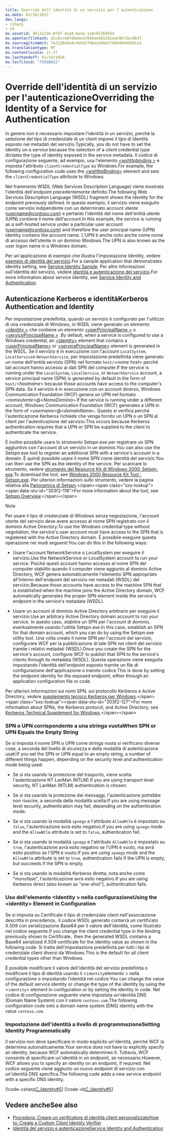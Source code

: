 ```yaml
---
title: Override dell'identità di un servizio per l'autenticazione
ms.date: 03/30/2017
dev_langs:
- csharp
- vb
ms.assetid: d613a22b-07d7-41a4-bada-1adc653b9b5d
ms.openlocfilehash: d1c0cc487d8deea7045ee9653d1eae9b73ec864f
ms.sourcegitcommit: 7e2128d4a4c45b4274bea3b8e5760d4694569ca1
ms.translationtype: MT
ms.contentlocale: it-IT
ms.lasthandoff: 01/14/2020
ms.locfileid: "75938022"
---
```

# <a name="overriding-the-identity-of-a-service-for-authentication"></a><span data-ttu-id="303f2-102">Override dell'identità di un servizio per l'autenticazione</span><span class="sxs-lookup"><span data-stu-id="303f2-102">Overriding the Identity of a Service for Authentication</span></span>
<span data-ttu-id="303f2-103">In genere non è necessario impostare l'identità in un servizio, perché la selezione del tipo di credenziale di un client impone il tipo di identità esposto nei metadati del servizio.</span><span class="sxs-lookup"><span data-stu-id="303f2-103">Typically, you do not have to set the identity on a service because the selection of a client credential type dictates the type of identity exposed in the service metadata.</span></span> <span data-ttu-id="303f2-104">Il codice di configurazione seguente, ad esempio, usa l'elemento [\<wshttpbinding >](../../configure-apps/file-schema/wcf/wshttpbinding.md) e imposta l'attributo `clientCredentialType` su Windows.</span><span class="sxs-lookup"><span data-stu-id="303f2-104">For example, the following configuration code uses the [\<wsHttpBinding>](../../configure-apps/file-schema/wcf/wshttpbinding.md) element and sets the `clientCredentialType` attribute to Windows.</span></span>  

 <span data-ttu-id="303f2-105">Nel frammento WSDL (Web Services Description Language) viene mostrata l'identità dell'endpoint precedentemente definito.</span><span class="sxs-lookup"><span data-stu-id="303f2-105">The following Web Services Description Language (WSDL) fragment shows the identity for the endpoint previously defined.</span></span> <span data-ttu-id="303f2-106">In questo esempio, il servizio viene eseguito come servizio indipendente con un determinato account utente (username@contoso.com) e pertanto l'identità del nome dell'entità utente (UPN) contiene il nome dell'account.</span><span class="sxs-lookup"><span data-stu-id="303f2-106">In this example, the service is running as a self-hosted service under a particular user account (username@contoso.com) and therefore the user principal name (UPN) identity contains the account name.</span></span> <span data-ttu-id="303f2-107">L'UPN è anche noto anche come nome di accesso dell'utente in un dominio Windows.</span><span class="sxs-lookup"><span data-stu-id="303f2-107">The UPN is also known as the user logon name in a Windows domain.</span></span>  

 <span data-ttu-id="303f2-108">Per un'applicazione di esempio che illustra l'impostazione Identity, vedere [esempio di identità del servizio](../samples/service-identity-sample.md).</span><span class="sxs-lookup"><span data-stu-id="303f2-108">For a sample application that demonstrates identity setting, see [Service Identity Sample](../samples/service-identity-sample.md).</span></span> <span data-ttu-id="303f2-109">Per altre informazioni sull'identità del servizio, vedere [identità e autenticazione del servizio](../feature-details/service-identity-and-authentication.md).</span><span class="sxs-lookup"><span data-stu-id="303f2-109">For more information about service identity, see [Service Identity and Authentication](../feature-details/service-identity-and-authentication.md).</span></span>  
  
## <a name="kerberos-authentication-and-identity"></a><span data-ttu-id="303f2-110">Autenticazione Kerberos e identità</span><span class="sxs-lookup"><span data-stu-id="303f2-110">Kerberos Authentication and Identity</span></span>  
 <span data-ttu-id="303f2-111">Per impostazione predefinita, quando un servizio è configurato per l'utilizzo di una credenziale di Windows, in WSDL viene generato un elemento [\<identity >](../../configure-apps/file-schema/wcf/identity.md) che contiene un elemento [\<userPrincipalName >](../../configure-apps/file-schema/wcf/userprincipalname.md) o [\<servicePrincipalName >](../../configure-apps/file-schema/wcf/serviceprincipalname.md) .</span><span class="sxs-lookup"><span data-stu-id="303f2-111">By default, when a service is configured to use a Windows credential, an [\<identity>](../../configure-apps/file-schema/wcf/identity.md) element that contains a [\<userPrincipalName>](../../configure-apps/file-schema/wcf/userprincipalname.md) or [\<servicePrincipalName>](../../configure-apps/file-schema/wcf/serviceprincipalname.md) element is generated in the WSDL.</span></span> <span data-ttu-id="303f2-112">Se il servizio è in esecuzione con l'account `LocalSystem`, `LocalService`o `NetworkService`, per impostazione predefinita viene generato un nome dell'entità servizio (SPN) nel formato `host/`\<*nome host*> perché tali account hanno accesso ai dati SPN del computer.</span><span class="sxs-lookup"><span data-stu-id="303f2-112">If the service is running under the `LocalSystem`, `LocalService`, or `NetworkService` account, a service principal name (SPN) is generated by default in the form of `host/`\<*hostname*> because those accounts have access to the computer's SPN data.</span></span> <span data-ttu-id="303f2-113">Se il servizio è in esecuzione con un account diverso, Windows Communication Foundation (WCF) genera un UPN nel formato \<*nomeutente*>@<*NomeDominio*`>`.</span><span class="sxs-lookup"><span data-stu-id="303f2-113">If the service is running under a different account, Windows Communication Foundation (WCF) generates a UPN in the form of \<*username*>@<*domainName*`>`.</span></span> <span data-ttu-id="303f2-114">Questo si verifica perché l'autenticazione Kerberos richiede che venga fornito un UPN o un SPN al client per l'autenticazione del servizio.</span><span class="sxs-lookup"><span data-stu-id="303f2-114">This occurs because Kerberos authentication requires that a UPN or SPN be supplied to the client to authenticate the service.</span></span>  
  
 <span data-ttu-id="303f2-115">È inoltre possibile usare lo strumento Setspn.exe per registrare un SPN aggiuntivo con l'account di un servizio in un dominio.</span><span class="sxs-lookup"><span data-stu-id="303f2-115">You can also use the Setspn.exe tool to register an additional SPN with a service's account in a domain.</span></span> <span data-ttu-id="303f2-116">È quindi possibile usare il nome SPN come identità del servizio.</span><span class="sxs-lookup"><span data-stu-id="303f2-116">You can then use the SPN as the identity of the service.</span></span> <span data-ttu-id="303f2-117">Per scaricare lo strumento, vedere [strumento del Resource Kit di Windows 2000: Setspn. exe](https://go.microsoft.com/fwlink/?LinkId=91752).</span><span class="sxs-lookup"><span data-stu-id="303f2-117">To download the tool, see [Windows 2000 Resource Kit Tool : Setspn.exe](https://go.microsoft.com/fwlink/?LinkId=91752).</span></span> <span data-ttu-id="303f2-118">Per ulteriori informazioni sullo strumento, vedere la pagina relativa alla [Panoramica di Setspn](https://docs.microsoft.com/previous-versions/windows/it-pro/windows-server-2003/cc773257(v=ws.10)).</span><span class="sxs-lookup"><span data-stu-id="303f2-118">For more information about the tool, see [Setspn Overview](https://docs.microsoft.com/previous-versions/windows/it-pro/windows-server-2003/cc773257(v=ws.10)).</span></span>  
  
> [!NOTE]
> <span data-ttu-id="303f2-119">Per usare il tipo di credenziale di Windows senza negoziazione, l'account utente del servizio deve avere accesso al nome SPN registrato con il dominio Active Directory.</span><span class="sxs-lookup"><span data-stu-id="303f2-119">To use the Windows credential type without negotiation, the service's user account must have access to the SPN that is registered with the Active Directory domain.</span></span> <span data-ttu-id="303f2-120">È possibile eseguire questa operazione nei modi seguenti:</span><span class="sxs-lookup"><span data-stu-id="303f2-120">You can do this in the following ways:</span></span>  
  
- <span data-ttu-id="303f2-121">Usare l'account NetworkService o LocalSystem per eseguire il servizio.</span><span class="sxs-lookup"><span data-stu-id="303f2-121">Use the NetworkService or LocalSystem account to run your service.</span></span> <span data-ttu-id="303f2-122">Poiché questi account hanno accesso al nome SPN del computer stabilito quando il computer viene aggiunto al dominio Active Directory, WCF genera automaticamente l'elemento SPN appropriato all'interno dell'endpoint del servizio nei metadati (WSDL) del servizio.</span><span class="sxs-lookup"><span data-stu-id="303f2-122">Because those accounts have access to the machine SPN that is established when the machine joins the Active Directory domain, WCF automatically generates the proper SPN element inside the service's endpoint in the service's metadata (WSDL).</span></span>  
  
- <span data-ttu-id="303f2-123">Usare un account di dominio Active Directory arbitrario per eseguire il servizio.</span><span class="sxs-lookup"><span data-stu-id="303f2-123">Use an arbitrary Active Directory domain account to run your service.</span></span> <span data-ttu-id="303f2-124">In questo caso, stabilire un SPN per l'account di dominio, eventualmente usando l'utilità Setspn.exe.</span><span class="sxs-lookup"><span data-stu-id="303f2-124">In this case, establish an SPN for that domain account, which you can do by using the Setspn.exe utility tool.</span></span> <span data-ttu-id="303f2-125">Una volta creato il nome SPN per l'account del servizio, configurare WCF per la pubblicazione di tale SPN nei client del servizio tramite i relativi metadati (WSDL).</span><span class="sxs-lookup"><span data-stu-id="303f2-125">Once you create the SPN for the service's account, configure WCF to publish that SPN to the service's clients through its metadata (WSDL).</span></span> <span data-ttu-id="303f2-126">Questa operazione viene eseguita impostando l'identità dell'endpoint esposto tramite un file di configurazione dell'applicazione o tramite codice.</span><span class="sxs-lookup"><span data-stu-id="303f2-126">This is done by setting the endpoint identity for the exposed endpoint, either through an application configuration file or code.</span></span>  
  
 <span data-ttu-id="303f2-127">Per ulteriori informazioni sui nomi SPN, sul protocollo Kerberos e Active Directory, vedere [supplemento tecnico Kerberos per Windows](https://docs.microsoft.com/previous-versions/msp-n-p/ff649429(v=pandp.10)).</span><span class="sxs-lookup"><span data-stu-id="303f2-127">For more information about SPNs, the Kerberos protocol, and Active Directory, see [Kerberos Technical Supplement for Windows](https://docs.microsoft.com/previous-versions/msp-n-p/ff649429(v=pandp.10)).</span></span>  
  
### <a name="when-spn-or-upn-equals-the-empty-string"></a><span data-ttu-id="303f2-128">SPN o UPN corrispondente a una stringa vuota</span><span class="sxs-lookup"><span data-stu-id="303f2-128">When SPN or UPN Equals the Empty String</span></span>  
 <span data-ttu-id="303f2-129">Se si imposta il nome SPN o UPN come stringa vuota si verificano diverse cose, a seconda del livello di sicurezza e della modalità di autenticazione usati:</span><span class="sxs-lookup"><span data-stu-id="303f2-129">If you set the SPN or UPN equal to an empty string, a number of different things happen, depending on the security level and authentication mode being used:</span></span>  
  
- <span data-ttu-id="303f2-130">Se si sta usando la protezione del trasporto, viene scelta l'autenticazione NT LanMan (NTLM).</span><span class="sxs-lookup"><span data-stu-id="303f2-130">If you are using transport level security, NT LanMan (NTLM) authentication is chosen.</span></span>  
  
- <span data-ttu-id="303f2-131">Se si sta usando la protezione dei messaggi, l'autenticazione potrebbe non riuscire, a seconda della modalità scelta:</span><span class="sxs-lookup"><span data-stu-id="303f2-131">If you are using message level security, authentication may fail, depending on the authentication mode:</span></span>  
  
- <span data-ttu-id="303f2-132">Se si sta usando la modalità `spnego` e l'attributo `AllowNtlm` è impostato su `false`, l'autenticazione avrà esito negativo.</span><span class="sxs-lookup"><span data-stu-id="303f2-132">If you are using `spnego` mode and the `AllowNtlm` attribute is set to `false`, authentication fail.</span></span>  
  
- <span data-ttu-id="303f2-133">Se si sta usando la modalità `spnego` e l'attributo `AllowNtlm` è impostato su `true`, l'autenticazione avrà esito negativo se l'UPN è vuoto, ma avrà esito positivo se l'SPN è vuoto.</span><span class="sxs-lookup"><span data-stu-id="303f2-133">If you are using `spnego` mode and the `AllowNtlm` attribute is set to `true`, authentication fails if the UPN is empty, but succeeds if the SPN is empty.</span></span>  
  
- <span data-ttu-id="303f2-134">Se si sta usando la modalità Kerberos diretta, nota anche come "monofase", l'autenticazione avrà esito negativo.</span><span class="sxs-lookup"><span data-stu-id="303f2-134">If you are using Kerberos direct (also known as "one-shot"), authentication fails.</span></span>  
  
### <a name="using-the-identity-element-in-configuration"></a><span data-ttu-id="303f2-135">Uso dell'elemento \<Identity > nella configurazione</span><span class="sxs-lookup"><span data-stu-id="303f2-135">Using the \<identity> Element in Configuration</span></span>  
 <span data-ttu-id="303f2-136">Se si imposta su Certificate il tipo di credenziale client nell'associazione descritta in precedenza`,` il codice WSDL generato conterrà un certificato X.509 con serializzazione Base64 per il valore dell'identità, come illustrato nel codice seguente.</span><span class="sxs-lookup"><span data-stu-id="303f2-136">If you change the client credential type in the binding previously shown to Certificate`,` then the generated WSDL contains a Base64 serialized X.509 certificate for the identity value as shown in the following code.</span></span> <span data-ttu-id="303f2-137">Si tratta dell'impostazione predefinita per tutti i tipi di credenziale client diversi da Windows.</span><span class="sxs-lookup"><span data-stu-id="303f2-137">This is the default for all client credential types other than Windows.</span></span>  

 <span data-ttu-id="303f2-138">È possibile modificare il valore dell'identità del servizio predefinita o modificare il tipo di identità usando il <`identity`elemento > nella configurazione o impostando l'identità nel codice.</span><span class="sxs-lookup"><span data-stu-id="303f2-138">You can change the value of the default service identity or change the type of the identity by using the <`identity`> element in configuration or by setting the identity in code.</span></span> <span data-ttu-id="303f2-139">Nel codice di configurazione seguente viene impostata un'identità DNS (Domain Name System) con il valore `contoso.com`.</span><span class="sxs-lookup"><span data-stu-id="303f2-139">The following configuration code sets a domain name system (DNS) identity with the value `contoso.com`.</span></span>  

### <a name="setting-identity-programmatically"></a><span data-ttu-id="303f2-140">Impostazione dell'identità a livello di programmazione</span><span class="sxs-lookup"><span data-stu-id="303f2-140">Setting Identity Programmatically</span></span>  
 <span data-ttu-id="303f2-141">Il servizio non deve specificare in modo esplicito un'identità, perché WCF la determina automaticamente.</span><span class="sxs-lookup"><span data-stu-id="303f2-141">Your service does not have to explicitly specify an identity, because WCF automatically determines it.</span></span> <span data-ttu-id="303f2-142">Tuttavia, WCF consente di specificare un'identità in un endpoint, se necessario.</span><span class="sxs-lookup"><span data-stu-id="303f2-142">However, WCF allows you to specify an identity on an endpoint, if required.</span></span> <span data-ttu-id="303f2-143">Nel codice seguente viene aggiunto un nuovo endpoint di servizio con un'identità DNS specifica.</span><span class="sxs-lookup"><span data-stu-id="303f2-143">The following code adds a new service endpoint with a specific DNS identity.</span></span>  
  
 [!code-csharp[C_Identity#5](../../../../samples/snippets/csharp/VS_Snippets_CFX/c_identity/cs/source.cs#5)]
 [!code-vb[C_Identity#5](../../../../samples/snippets/visualbasic/VS_Snippets_CFX/c_identity/vb/source.vb#5)]  
  
## <a name="see-also"></a><span data-ttu-id="303f2-144">Vedere anche</span><span class="sxs-lookup"><span data-stu-id="303f2-144">See also</span></span>

- [<span data-ttu-id="303f2-145">Procedura: Creare un verificatore di identità client personalizzato</span><span class="sxs-lookup"><span data-stu-id="303f2-145">How to: Create a Custom Client Identity Verifier</span></span>](how-to-create-a-custom-client-identity-verifier.md)
- [<span data-ttu-id="303f2-146">Identità del servizio e autenticazione</span><span class="sxs-lookup"><span data-stu-id="303f2-146">Service Identity and Authentication</span></span>](../feature-details/service-identity-and-authentication.md)
